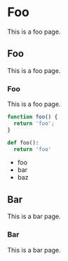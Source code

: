 # Foo

This is a foo page.

## Foo

This is a foo page.

### Foo

This is a foo page.

```js
function foo() {
  return 'foo';
}
```

```python
def foo():
  return 'foo'
```

- foo
- bar
- baz

## Bar

This is a bar page.

### Bar

This is a bar page.